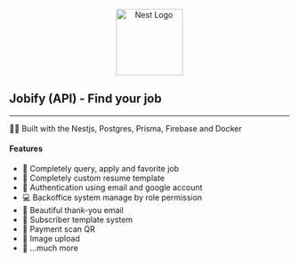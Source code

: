 <p align="center">
 <img src="https://nestjs.com/img/logo-small.svg" width="120" alt="Nest Logo" />
</p>

[circleci-image]: https://img.shields.io/circleci/build/github/nestjs/nest/master?token=abc123def456
[circleci-url]: https://circleci.com/gh/nestjs/nest

## Jobify (API) - Find your job

---

👨‍💻 Built with the Nestjs, Postgres, Prisma, Firebase and Docker

#### Features

- 💼 Completely query, apply and favorite job
- 📝 Completely custom resume template
- 🔑 Authentication using email and google account
- 💻 Backoffice system manage by role permission
- 📩 Beautiful thank-you email
- 🔔 Subscriber template system
- 💸 Payment scan QR
- 📁 Image upload
- 🌟 ...much more
